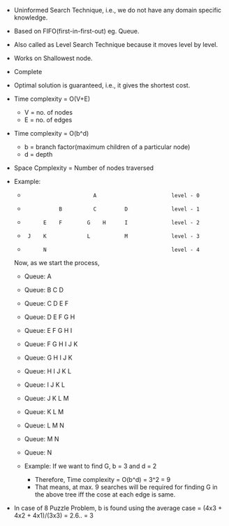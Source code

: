 - Uninformed Search Technique, i.e., we do not have any domain specific knowledge.
- Based on FIFO(first-in-first-out) eg. Queue.
- Also called as Level Search Technique because it moves level by level.
- Works on Shallowest node.
- Complete
- Optimal solution is guaranteed, i.e., it gives the shortest cost.
- Time complexity = O(V+E)
     * V = no. of nodes
     * E = no. of edges
- Time complexity = O(b^d)
     * b = branch factor(maximum children of a particular node)
     * d = depth
- Space Cpmplexity = Number of nodes traversed
- Example:


    *                           A                        level - 0
    *                B          C         D              level - 1
    *           E    F        G    H      I              level - 2
    *      J    K             L           M              level - 3
    *           N                                        level - 4
    
    Now, as we start the process, 
    * Queue: A
    * Queue: B C D
    * Queue: C D E F
    * Queue: D E F G H 
    * Queue: E F G H I
    * Queue: F G H I J K
    * Queue: G H I J K
    * Queue: H I J K L
    * Queue: I J K L
    * Queue: J K L M
    * Queue: K L M
    * Queue: L M N
    * Queue: M N
    * Queue: N

    * Example: If we want to find G, b = 3 and d = 2
        * Therefore, Time complexity = O(b^d) = 3^2 = 9
        * That means, at max. 9 searches will be required for finding G in the above tree iff the cose at each edge is same.
- In case of 8 Puzzle Problem, b is found using the average case = (4x3 + 4x2 + 4x1)/(3x3) = 2.6.. = 3
